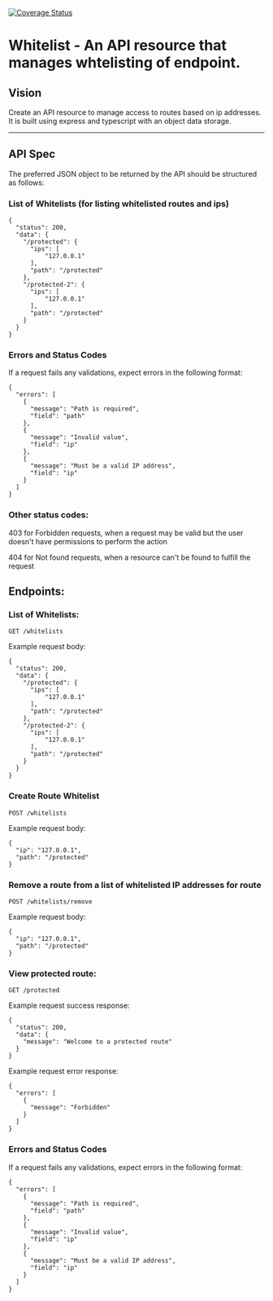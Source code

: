 [![Coverage Status](https://coveralls.io/repos/github/frankly034/whitelist/badge.svg)](https://coveralls.io/github/frankly034/whitelist)

# Whitelist - An API resource that manages whtelisting of endpoint.

## Vision

Create an API resource to manage access to routes based on ip addresses. It is built using express and typescript with an object data storage.

---

## API Spec

The preferred JSON object to be returned by the API should be structured as follows:

### List of Whitelists (for listing whitelisted routes and ips)

```source-json
{
  "status": 200,
  "data": {
    "/protected": {
      "ips": [
          "127.0.0.1"
      ],
      "path": "/protected"
    },
    "/protected-2": {
      "ips": [
          "127.0.0.1"
      ],
      "path": "/protected"
    }
  }
}
```

### Errors and Status Codes

If a request fails any validations, expect errors in the following format:

```source-json
{
  "errors": [
    {
      "message": "Path is required",
      "field": "path"
    },
    {
      "message": "Invalid value",
      "field": "ip"
    },
    {
      "message": "Must be a valid IP address",
      "field": "ip"
    }
  ]
}
```

### Other status codes:

403 for Forbidden requests, when a request may be valid but the user doesn't have permissions to perform the action

404 for Not found requests, when a resource can't be found to fulfill the request

## Endpoints:

### List of Whitelists:

`GET /whitelists`

Example request body:

```source-json
{
  "status": 200,
  "data": {
    "/protected": {
      "ips": [
          "127.0.0.1"
      ],
      "path": "/protected"
    },
    "/protected-2": {
      "ips": [
          "127.0.0.1"
      ],
      "path": "/protected"
    }
  }
}
```

### Create Route Whitelist

`POST /whitelists`

Example request body:

```source-json
{
  "ip": "127.0.0.1",
  "path": "/protected"
}
```

### Remove a route from a list of whitelisted IP addresses for route

`POST /whitelists/remove`

Example request body:

```source-json
{
  "ip": "127.0.0.1",
  "path": "/protected"
}
```

### View protected route:

`GET /protected`

Example request success response:

```source-json
{
  "status": 200,
  "data": {
    "message": "Welcome to a protected route"
  }
}
```

Example request error response:

```source-json
{
  "errors": [
    {
      "message": "Forbidden"
    }
  ]
}
```

### Errors and Status Codes
If a request fails any validations, expect errors in the following format:

```source-json
{
  "errors": [
    {
      "message": "Path is required",
      "field": "path"
    },
    {
      "message": "Invalid value",
      "field": "ip"
    },
    {
      "message": "Must be a valid IP address",
      "field": "ip"
    }
  ]
}
```
